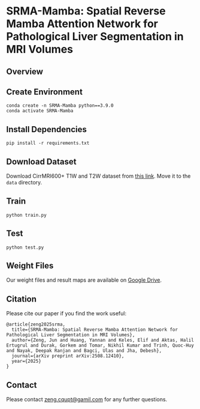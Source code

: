 # SRMA-Mamba: Spatial Reverse Mamba Attention Network for Pathological Liver Segmentation in MRI Volumes

## Overview


## Create Environment
```
conda create -n SRMA-Mamba python==3.9.0
conda activate SRMA-Mamba
```

## Install Dependencies
```    
pip install -r requirements.txt
```

## Download Dataset
Download CirrMRI600+ T1W and T2W dataset from [this link](https://osf.io/cuk24/files/osfstorage). Move it to the `data` directory.

## Train
```
python train.py
```

## Test
```
python test.py
```

## Weight Files 
Our weight files and result maps are available on [Google Drive](https://drive.google.com/file/d/1F9TWv2zOz9ny0L8SJ8IeSo7ODhYDrV06/view?usp=drive_link).


## Citation
Please cite our paper if you find the work useful:
```
@article{zeng2025srma,
  title={SRMA-Mamba: Spatial Reverse Mamba Attention Network for Pathological Liver Segmentation in MRI Volumes},
  author={Zeng, Jun and Huang, Yannan and Keles, Elif and Aktas, Halil Ertugrul and Durak, Gorkem and Tomar, Nikhil Kumar and Trinh, Quoc-Huy and Nayak, Deepak Ranjan and Bagci, Ulas and Jha, Debesh},
  journal={arXiv preprint arXiv:2508.12410},
  year={2025}
}
```

## Contact
Please contact zeng.cqupt@gamil.com for any further questions.
